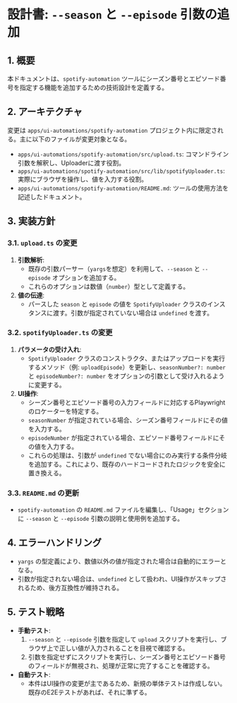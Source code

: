 # 設計書: `--season` と `--episode` 引数の追加

## 1. 概要

本ドキュメントは、`spotify-automation` ツールにシーズン番号とエピソード番号を指定する機能を追加するための技術設計を定義する。

## 2. アーキテクチャ

変更は `apps/ui-automations/spotify-automation` プロジェクト内に限定される。主に以下のファイルが変更対象となる。

-   `apps/ui-automations/spotify-automation/src/upload.ts`: コマンドライン引数を解釈し、Uploaderに渡す役割。
-   `apps/ui-automations/spotify-automation/src/lib/spotifyUploader.ts`: 実際にブラウザを操作し、値を入力する役割。
-   `apps/ui-automations/spotify-automation/README.md`: ツールの使用方法を記述したドキュメント。

## 3. 実装方針

### 3.1. `upload.ts` の変更

1.  **引数解析**:
    -   既存の引数パーサー（`yargs`を想定）を利用して、`--season` と `--episode` オプションを追加する。
    -   これらのオプションは数値（`number`）型として定義する。
2.  **値の伝達**:
    -   パースした `season` と `episode` の値を `SpotifyUploader` クラスのインスタンスに渡す。引数が指定されていない場合は `undefined` を渡す。

### 3.2. `spotifyUploader.ts` の変更

1.  **パラメータの受け入れ**:
    -   `SpotifyUploader` クラスのコンストラクタ、またはアップロードを実行するメソッド（例: `uploadEpisode`）を更新し、`seasonNumber?: number` と `episodeNumber?: number` をオプションの引数として受け入れるように変更する。
2.  **UI操作**:
    -   シーズン番号とエピソード番号の入力フィールドに対応するPlaywrightのロケーターを特定する。
    -   `seasonNumber` が指定されている場合、シーズン番号フィールドにその値を入力する。
    -   `episodeNumber` が指定されている場合、エピソード番号フィールドにその値を入力する。
    -   これらの処理は、引数が `undefined` でない場合にのみ実行する条件分岐を追加する。これにより、既存のハードコードされたロジックを安全に置き換える。

### 3.3. `README.md` の更新

-   `spotify-automation` の `README.md` ファイルを編集し、「Usage」セクションに `--season` と `--episode` 引数の説明と使用例を追加する。

## 4. エラーハンドリング

-   `yargs` の型定義により、数値以外の値が指定された場合は自動的にエラーとなる。
-   引数が指定されない場合は、`undefined` として扱われ、UI操作がスキップされるため、後方互換性が維持される。

## 5. テスト戦略

-   **手動テスト**:
    1.  `--season` と `--episode` 引数を指定して `upload` スクリプトを実行し、ブラウザ上で正しい値が入力されることを目視で確認する。
    2.  引数を指定せずにスクリプトを実行し、シーズン番号とエピソード番号のフィールドが無視され、処理が正常に完了することを確認する。
-   **自動テスト**:
    -   本件はUI操作の変更が主であるため、新規の単体テストは作成しない。既存のE2Eテストがあれば、それに準ずる。
